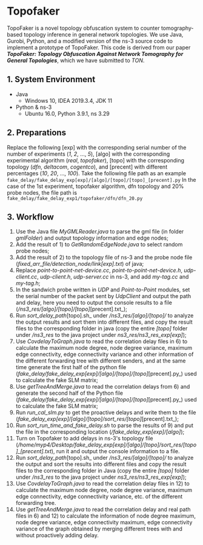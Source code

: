 # Topofaker
TopoFaker is a novel topology obfuscation system to counter tomography-based topology inference in general network topologies. We use Java, Gurobi, Python, and a modified version of the ns-3 source code to implement a prototype of TopoFaker. This code is derived from our paper **_TopoFaker: Topology Obfuscation Against Network Tomography for General Topologies_**, which we have submitted to _TON_.

## 1. System Environment
- Java
  - Windows 10, IDEA 2019.3.4, JDK 11
- Python & ns-3
  - Ubuntu 16.0, Python 3.9.1, ns 3.29

## 2. Preparations
Replace the following [exp] with the corresponding serial number of the number of experiments (_1_, _2_, ..., _5_), [algo] with the corresponding experimental algorithm (_real_, _topofaker_), [topo] with the corresponding topology (_dfn_, _deltacom_, _cogentco_), and [precent] with different percentages (_10_, _20_, ..., _100_).
Take the following file path as an example
`fake_delay/fake_delay_exp[exp]/[algo]/[topo]/[topo]_[precent].py`
In the case of the 1st experiment, topofaker algorithm, dfn topology and 20% probe nodes, the file path is 
`fake_delay/fake_delay_exp1/topofaker/dfn/dfn_20.py`

## 3. Workflow
1) Use the Java file _MyGMLReader.java_ to parse the gml file (in folder _gmlFolder_) and output topology information and edge nodes;
2) Add the result of 1) to _GetRandomEdgeNode.java_ to select random probe nodes;
3) Add the result of 2) to the topology file of ns-3 and the probe node file (_fixed_arr_file/detection_node/link[exp].txt_) of java;
4) Replace _point-to-point-net-device.cc_, _point-to-point-net-device.h_, _udp-client.cc_, _udp-client.h_, _udp-server.cc_ in ns-3, and add _my-tag.cc_ and _my-tag.h_;
5) In the sandwich probe written in _UDP_ and _Point-to-Point_ modules, set the serial number of the packet sent by _UdpClient_ and output the path and delay, here you need to output the console results to a file (_/ns3_res/[algo]/[topo]/[topo]_[precent].txt_);
6) Run _sort_delay_path_[topo].sh_ under _/ns3_res/[algo]/[topo]/_ to analyze the output results and sort them into different files, and copy the result files to the corresponding folder in java (copy the entire _[topo]_ folder under _/ns3_res_ to the java project under _ns3_res/ns3_res_exp[exp]_);
7) Use _CovdelayToGraph.java_ to read the correlation delay files in 6) to calculate the maximum node degree, node degree variance, maximum edge connectivity, edge connectivity variance and other information of the different forwarding tree with different senders, and at the same time generate the first half of the python file (_fake_delay/fake_delay_exp[exp]/[algo]/[topo]/[topo]_[precent].py_) used to calculate the fake SLM matrix;
8) Use _getTreeAndMerge.java_ to read the correlation delays from 6) and generate the second half of the Python file (_fake_delay/fake_delay_exp[exp]/[algo]/[topo]/[topo]_[precent].py_) used to calculate the fake SLM matrix;
9) Run _run_cal_slm.py_ to get the proactive delays and write them to the file (_fake_delay_exp[exp]/[algo]/[topo]/sort_res/[topo]_[precent].txt_);
10) Run _sort_run_time_and_fake_delay.sh_ to parse the results of 9) and put the file in the corresponding location (_/fake_delay_exp[exp]/[algo]_);
11) Turn on Topofaker to add delays in ns-3's topology file (_/home/myp4/Desktop/fake_delay_exp[exp]/[algo]/[topo]/sort_res/[topo]\_[precent].txt_), run it and output the console information to a file.
12) Run _sort_delay_path_[topo].sh_ under _/ns3_res/[algo]/[topo]/_ to analyze the output and sort the results into different files and copy the result files to the corresponding folder in Java (copy the entire _[topo]_ folder under _/ns3_res_ to the java project under _ns3_res/ns3_res_exp[exp]_);
13) Use _CovdelayToGraph.java_ to read the correlation delay files in 12) to calculate the maximum node degree, node degree variance, maximum edge connectivity, edge connectivity variance, etc. of the different forwarding tree.
14) Use _getTreeAndMerge.java_ to read the correlation delay and real path files in 6) and 12) to calculate the information of node degree maximum, node degree variance, edge connectivity maximum, edge connectivity variance of the graph obtained by merging different trees with and without proactively adding delay.
